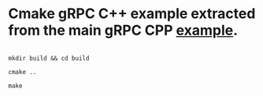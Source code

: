 
# Cmake gRPC C++ example extracted from the main gRPC CPP [example](https://github.com/grpc/grpc/tree/master/examples/cpp/helloworld).

```

mkdir build && cd build

cmake ..

make

```